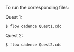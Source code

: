 To run the corresponding files:

Quest 1:

```
$ flow cadence Quest1.cdc
```

Quest 2:

```
$ flow cadence Quest2.cdc
```
